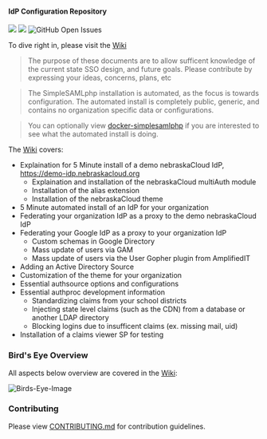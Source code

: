 #### IdP Configuration Repository
[![](https://img.shields.io/badge/Project-Public-blue.svg)]() [![](https://img.shields.io/badge/Version-1.14.17-blue.svg)](https://github.com/ESUCC/ssp-demo-config/network) ![GitHub Open Issues](https://img.shields.io/github/issues/ESUCC/ssp-demo-config.svg)

To dive right in, please visit the [Wiki]

> The purpose of these documents are to allow sufficent
> knowledge of the current state SSO design, and future goals.
> Please contribute by expressing your ideas, concerns, plans, etc

> The SimpleSAMLphp installation is automated, as the focus is towards configuration.
> The automated install is completely public, generic, and contains no
> organization specific data or configurations.

> You can optionally view [docker-simplesamlphp] if you are interested to see what the automated install is doing.

The [Wiki] covers:
  - Explaination for 5 Minute install of a demo nebraskaCloud IdP, https://demo-idp.nebraskacloud.org
    - Explaination and installation of the nebraskaCloud multiAuth module
    - Installation of the alias extension
    - Installation of the nebraskaCloud theme
  - 5 Minute automated install of an IdP for your organization
  - Federating your organization IdP as a proxy to the demo nebraskaCloud IdP
  - Federating your Google IdP as a proxy to your organization IdP
    - Custom schemas in Google Directory
    - Mass update of users via GAM
    - Mass update of users via the User Gopher plugin from AmplifiedIT
  - Adding an Active Directory Source
  - Customization of the theme for your organization
  - Essential authsource options and configurations
  - Essential authproc development information
    - Standardizing claims from your school districts
    - Injecting state level claims (such as the CDN) from a database or another LDAP directory
    - Blocking logins due to insufficent claims (ex. missing mail, uid)
  - Installation of a claims viewer SP for testing

### Bird's Eye Overview
All aspects below overview are covered in the [Wiki]:

![Birds-Eye-Image][Birds-Eye-Image]

### Contributing

Please view [CONTRIBUTING.md] for contribution guidelines.

[//]: # (These are reference links used in the body of this note and get stripped out when the markdown processor does its job. There is no need to format nicely because it shouldn't be seen. Thanks SO - http://stackoverflow.com/questions/4823468/store-comments-in-markdown-syntax)
   [Wiki]: https://github.com/ESUCC/ssp-demo-config/wiki
   [docker-simplesamlphp]: https://github.com/Venator-Fox/docker-simplesamlphp/blob/master/1.14.17/Dockerfile
   [Birds-Eye-Image]: https://github.com/ESUCC/ssp-demo-config/blob/master/birds-eye-overview.png "Birds Eye Overview"
   [CONTRIBUTING.md]: CONTRIBUTING.md
